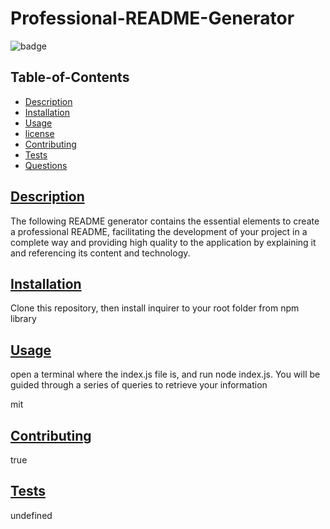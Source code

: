 # Professional-README-Generator
  
  
  ![badge](https://img.shields.io/badge/license-mit-blue)
    
  ## Table-of-Contents
  * [Description](#description)
  * [Installation](#installation)
  * [Usage](#usage)
  * [license](#license)
  * [Contributing](#contributing)
  * [Tests](#tests)
  * [Questions](#questions)
  
  ## [Description](#table-of-contents)
  The following README generator contains the essential elements to create a professional README, facilitating the development of your project in a complete way and providing high quality to the application by explaining it and referencing its content and technology.
  ## [Installation](#table-of-contents)
  Clone this repository, then install inquirer to your root folder  from npm library
  ## [Usage](#table-of-contents)
  open a terminal where the index.js file is, and run node index.js. You will be guided through a series of queries to retrieve your information
   
  mit
  ## [Contributing](#table-of-contents)
  true
  ## [Tests](#table-of-contents)
  undefined
